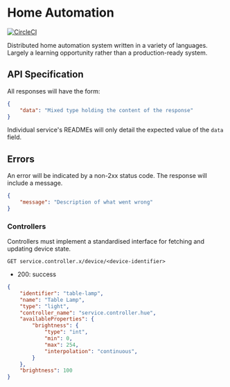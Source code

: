 # Home Automation

[![CircleCI](https://circleci.com/gh/jakewright/home-automation/tree/master.svg?style=svg)](https://circleci.com/gh/jakewright/home-automation/tree/master)

Distributed home automation system written in a variety of languages. Largely a learning opportunity rather than a production-ready system.


## API Specification

All responses will have the form:

```json
{
    "data": "Mixed type holding the content of the response"
}
```

Individual service's READMEs will only detail the expected value of the `data` field.

## Errors

An error will be indicated by a non-2xx status code. The response will include a message.

```json
{
    "message": "Description of what went wrong"
}
```

### Controllers

Controllers must implement a standardised interface for fetching and updating device state.

`GET service.controller.x/device/<device-identifier>`

- 200: success

```json
{
    "identifier": "table-lamp",
    "name": "Table Lamp",
    "type": "light",
    "controller_name": "service.controller.hue",
    "availableProperties": {
        "brightness": {
            "type": "int",
            "min": 0,
            "max": 254,
            "interpolation": "continuous",
        }
    },
    "brightness": 100
}
```
